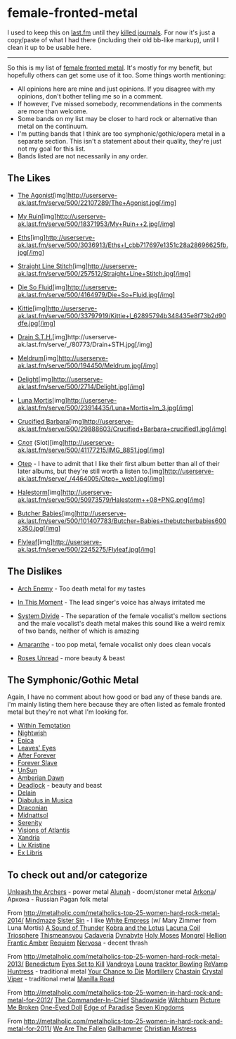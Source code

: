 # female-fronted-metal

I used to keep this on [last.fm](https://last.fm) until they [killed journals](https://www.last.fm/user/tecknicaltom/journal/2010/02/17/3fb6qq_my_list_of_female_fronted_metal). For now it's just a copy/paste of what I had there (including their old bb-like markup), until I clean it up to be usable here.

---

So this is my list of [female fronted metal](https://www.last.fm/tag/female+fronted+metal). It's mostly for my benefit, but hopefully others can get some use of it too. Some things worth mentioning:

* All opinions here are mine and just opinions. If you disagree with my opinions, don't bother telling me so in a comment.
* If however, I've missed somebody, recommendations in the comments are more than welcome.
* Some bands on my list may be closer to hard rock or alternative than metal on the continuum.
* I'm putting bands that I think are too symphonic/gothic/opera metal in a separate section. This isn't a statement about their quality, they're just not my goal for this list.
* Bands listed are not necessarily in any order.

## The Likes
* [The Agonist](https://last.fm/artist/The+Agonist)[img]http://userserve-ak.last.fm/serve/500/22107289/The+Agonist.jpg[/img]

* [My Ruin](https://last.fm/artist/My+Ruin)[img]http://userserve-ak.last.fm/serve/500/18371953/My+Ruin++2.jpg[/img]

* [Eths](https://last.fm/artist/Eths)[img]http://userserve-ak.last.fm/serve/500/3036913/Eths+l_cbb717697e1351c28a28696625fb.jpg[/img]

* [Straight Line Stitch](https://last.fm/artist/Straight+Line+Stitch)[img]http://userserve-ak.last.fm/serve/500/257512/Straight+Line+Stitch.jpg[/img]

* [Die So Fluid](https://last.fm/artist/Die+So+Fluid)[img]http://userserve-ak.last.fm/serve/500/4164979/Die+So+Fluid.jpg[/img]

* [Kittie](https://last.fm/artist/Kittie)[img]http://userserve-ak.last.fm/serve/500/33797919/Kittie+l_62895794b348435e8f73b2d90dfe.jpg[/img]

* [Drain S.T.H.](https://last.fm/artist/Drain+S.T.H.)[img]http://userserve-ak.last.fm/serve/_/80773/Drain+STH.jpg[/img]

* [Meldrum](https://last.fm/artist/Meldrum)[img]http://userserve-ak.last.fm/serve/500/194450/Meldrum.jpg[/img]

* [Delight](https://last.fm/artist/Delight)[img]http://userserve-ak.last.fm/serve/500/2714/Delight.jpg[/img]

* [Luna Mortis](https://last.fm/artist/Luna+Mortis)[img]http://userserve-ak.last.fm/serve/500/23914435/Luna+Mortis+lm_3.jpg[/img]

* [Crucified Barbara](https://last.fm/artist/Crucified+Barbara)[img]http://userserve-ak.last.fm/serve/500/29888603/Crucified+Barbara+crucified1.jpg[/img]

* [Слот](https://last.fm/artist/Слот) (Slot)[img]http://userserve-ak.last.fm/serve/500/41177215/IMG_8851.jpg[/img]

* [Otep](https://last.fm/artist/Otep) - I have to admit that I like their first album better than all of their later albums, but they're still worth a listen to.[img]http://userserve-ak.last.fm/serve/_/4464005/Otep+_web1.jpg[/img]

* [Halestorm](https://last.fm/artist/Halestorm)[img]http://userserve-ak.last.fm/serve/500/50973579/Halestorm++08+PNG.png[/img]

* [Butcher Babies](https://last.fm/artist/Butcher+Babies)[img]http://userserve-ak.last.fm/serve/500/101407783/Butcher+Babies+thebutcherbabies600x350.jpg[/img]

* [Flyleaf](https://last.fm/artist/Flyleaf)[img]http://userserve-ak.last.fm/serve/500/2245275/Flyleaf.jpg[/img]

## The Dislikes
* [Arch Enemy](https://last.fm/artist/Arch+Enemy) - Too death metal for my tastes

* [In This Moment](https://last.fm/artist/In+This+Moment) - The lead singer's voice has always irritated me

* [System Divide](https://last.fm/artist/System+Divide) - The separation of the female vocalist's mellow sections and the male vocalist's death metal makes this sound like a weird remix of two bands, neither of which is amazing

* [Amaranthe](https://last.fm/artist/Amaranthe) - too pop metal, female vocalist only does clean vocals

* [Roses Unread](https://last.fm/artist/Roses+Unread) - more beauty & beast

## The Symphonic/Gothic Metal
Again, I have no comment about how good or bad any of these bands are. I'm mainly listing them here because they are often listed as female fronted metal but they're not what I'm looking for. 
* [Within Temptation](https://last.fm/artist/Within+Temptation)
* [Nightwish](https://last.fm/artist/Nightwish)
* [Epica](https://last.fm/artist/Epica)
* [Leaves' Eyes](https://last.fm/artist/Leaves'+Eyes)
* [After Forever](https://last.fm/artist/After+Forever)
* [Forever Slave](https://last.fm/artist/Forever+Slave)
* [UnSun](https://last.fm/artist/UnSun)
* [Amberian Dawn](https://last.fm/artist/Amberian+Dawn)
* [Deadlock](https://last.fm/artist/Deadlock) - beauty and beast
* [Delain](https://last.fm/artist/Delain)
* [Diabulus in Musica](https://last.fm/artist/Diabulus+in+Musica)
* [Draconian](https://last.fm/artist/Draconian)
* [Midnattsol](https://last.fm/artist/Midnattsol)
* [Serenity](https://last.fm/artist/Serenity)
* [Visions of Atlantis](https://last.fm/artist/Visions+of+Atlantis)
* [Xandria](https://last.fm/artist/Xandria)
* [Liv Kristine](https://last.fm/artist/Liv+Kristine)
* [Ex Libris](https://last.fm/artist/Ex+Libris)

## To check out and/or categorize
[Unleash the Archers](https://last.fm/artist/Unleash+the+Archers) - power metal
[Alunah](https://last.fm/artist/Alunah) - doom/stoner metal
[Arkona](https://last.fm/artist/Arkona)/Аркона - Russian Pagan folk metal

From http://metalholic.com/metalholics-top-25-women-hard-rock-metal-2014/
[Mindmaze](https://last.fm/artist/Mindmaze)
[Sister Sin](https://last.fm/artist/Sister+Sin) - I like
[White Empress](https://last.fm/artist/White+Empress) (w/ Mary Zimmer from Luna Mortis)
[A Sound of Thunder](https://last.fm/artist/A+Sound+of+Thunder)
[Kobra and the Lotus](https://last.fm/artist/Kobra+and+the+Lotus)
[Lacuna Coil](https://last.fm/artist/Lacuna+Coil)
[Triosphere](https://last.fm/artist/Triosphere)
[Thismeansyou](https://last.fm/artist/Thismeansyou)
[Cadaveria](https://last.fm/artist/Cadaveria)
[Dynabyte](https://last.fm/artist/Dynabyte)
[Holy Moses](https://last.fm/artist/Holy+Moses)
[Mongrel](https://last.fm/artist/Mongrel)
[Hellion](https://last.fm/artist/Hellion)
[Frantic Amber](https://last.fm/artist/Frantic+Amber)
[Requiem](https://last.fm/artist/Requiem)
[Nervosa](https://last.fm/artist/Nervosa) - decent thrash

From http://metalholic.com/metalholics-top-25-women-hard-rock-metal-2013/
[Benedictum](https://last.fm/artist/Benedictum)
[Eyes Set to Kill](https://last.fm/artist/Eyes+Set+to+Kill)
[Vandroya](https://last.fm/artist/Vandroya)
[Louna](https://last.fm/artist/Louna)
[tracktor Bowling](https://last.fm/artist/tracktor+Bowling)
[ReVamp](https://last.fm/artist/ReVamp)
[Huntress](https://last.fm/artist/Huntress) - traditional metal
[Your Chance to Die](https://last.fm/artist/Your+Chance+to+Die)
[Mortillery](https://last.fm/artist/Mortillery)
[Chastain](https://last.fm/artist/Chastain)
[Crystal Viper](https://last.fm/artist/Crystal+Viper) - traditional metal
[Manilla Road](https://last.fm/artist/Manilla+Road)

From http://metalholic.com/metalholics-top-25-women-in-hard-rock-and-metal-for-2012/
[The Commander-In-Chief](https://last.fm/artist/The+Commander-In-Chief)
[Shadowside](https://last.fm/artist/Shadowside)
[Witchburn](https://last.fm/artist/Witchburn)
[Picture Me Broken](https://last.fm/artist/Picture+Me+Broken)
[One-Eyed Doll](https://last.fm/artist/One-Eyed+Doll)
[Edge of Paradise](https://last.fm/artist/Edge+of+Paradise)
[Seven Kingdoms](https://last.fm/artist/Seven+Kingdoms)

From http://metalholic.com/metalholics-top-25-women-in-hard-rock-and-metal-for-2011/
[We Are The Fallen](https://last.fm/artist/We+Are+The+Fallen)
[Gallhammer](https://last.fm/artist/Gallhammer)
[Christian Mistress](https://last.fm/artist/Christian+Mistress)


